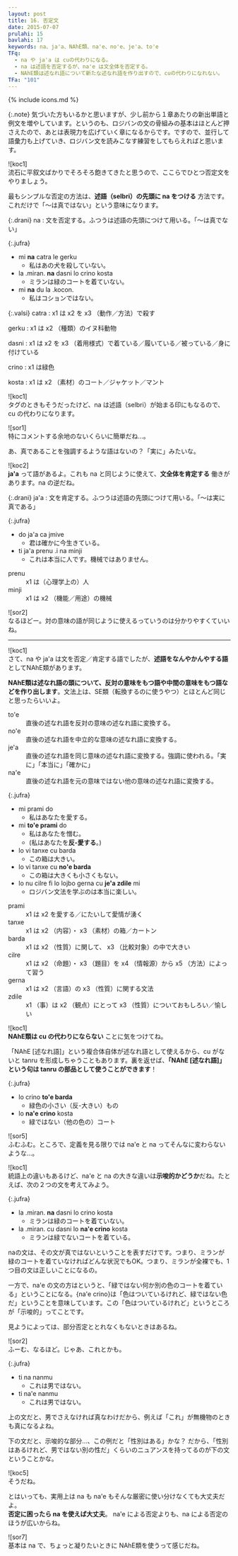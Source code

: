 ```yaml
---
layout: post
title: 16. 否定文
date: 2015-07-07
prulahi: 15
bavlahi: 17
keywords: na、ja'a、NAhE類、na'e、no'e、je'a、to'e
TFq:
  - na や ja'a は cuの代わりになる。
  - na は述語を否定するが、na'e は文全体を否定する。
  - NAhE類は述なれ語について新たな述なれ語を作り出すので、cuの代わりになれない。
TFa: "101"
---
```

{% include icons.md %}

{:.note}
気づいた方もいるかと思いますが、少し前から１章あたりの新出単語と例文を増やしています。というのも、ロジバンの文の骨組みの基本はほとんど押さえたので、あとは表現力を広げていく章になるからです。ですので、並行して語彙力も上げていき、ロジバン文を読みこなす練習をしてもらえればと思います。


![koc1]  
流石に平叙文ばかりでそろそろ飽きてきたと思うので、ここらでひとつ否定文をやりましょう。

最もシンプルな否定の方法は、**述語（selbri）の先頭に na をつける** 方法です。これだけで「～は真ではない」という意味になります。


{:.drani}
na
: 文を否定する。ふつうは述語の先頭につけて用いる。「～は真でない」

{:.jufra}
- mi **na** catra le gerku
  - 私はあの犬を殺していない。
- la .miran. **na** dasni lo crino kosta
  - ミランは緑のコートを着ていない。  
- mi **na** du la .kocon.
  - 私はコションではない。


{:.valsi}
catra
: x1 は x2 を x3 （動作／方法）で殺す

gerku
: x1 は x2 （種類）のイヌ科動物  

dasni
: x1 は x2 を x3 （着用様式）で着ている／履いている／被っている／身に付けている  

crino
: x1 は緑色  

kosta
: x1 は x2 （素材）のコート／ジャケット／マント  


![koc1]  
タグのときもそうだったけど、na は述語（selbri）が始まる印にもなるので、cu の代わりになります。

![sor1]  
特にコメントする余地のないくらいに簡単だね…。

あ、真であることを強調するような語はないの？「実に」みたいな。

![koc2]  
<b>ja'a</b> って語があるよ。これも na と同じように使えて、**文全体を肯定する** 働きがあります。na の逆だね。

{:.drani}
ja'a
: 文を肯定する。ふつうは述語の先頭につけて用いる。「～は実に真である」

{:.jufra}
- do ja'a ca jmive
  - 君は確かに今生きている。  
- ti ja'a prenu .i na minji
  - これは本当に人です。機械ではありません。  

<dl class="valsi">
<dt>prenu</dt>
<dd >x1 は（心理学上の）人</dd>
<dt>minji</dt>
<dd >x1 は x2 （機能／用途）の機械</dd>
</dl>

![sor2]  
なるほどー。対の意味の語が同じように使えるっていうのは分かりやすくていいね。

-----

![koc1]  
さて、na や ja'a は文を否定／肯定する語でしたが、<b>述語をなんやかんやする語</b>としてNAhE類があります。

**NAhE類は述なれ語の頭について、反対の意味をもつ語や中間の意味をもつ語などを作り出します**。文法上は、SE類（転換するのに使うやつ）とほとんど同じと思ったらいいよ。

<dl class="drani">
<dt>to'e</dt>
<dd >直後の述なれ語を反対の意味の述なれ語に変換する。</dd>
<dt>no'e</dt>
<dd >直後の述なれ語を中立的な意味の述なれ語に変換する。</dd>
<dt>je'a</dt>
<dd >直後の述なれ語を同じ意味の述なれ語に変換する。強調に使われる。「実に」「本当に」「確かに」</dd>
<dt>na'e</dt>
<dd >直後の述なれ語を元の意味ではない他の意味の述なれ語に変換する。</dd>
</dl>

{:.jufra}
- mi prami do
  - 私はあなたを愛する。
- mi <b>to'e prami</b> do
  - 私はあなたを憎む。
  - (私はあなたを**反-愛する**。)
- lo vi tanxe cu barda
  - この箱は大きい。
- lo vi tanxe cu <b>no'e barda</b>
  - この箱は大きくも小さくもない。
- lo nu cilre fi lo lojbo gerna cu <b>je'a zdile</b> mi
  - ロジバン文法を学ぶのは本当に楽しい。

<dl class="valsi">
<dt>prami</dt>
<dd >x1 は x2 を愛する／にたいして愛情が湧く</dd>
<dt>tanxe</dt>
<dd >x1 は x2 （内容）・ x3 （素材）の箱／カートン</dd>
<dt>barda</dt>
<dd >x1 は x2 （性質）に関して、 x3 （比較対象）の中で大きい</dd>
<dt>cilre</dt>
<dd >x1 は x2 （命題）・ x3 （題目）を x4 （情報源）から x5 （方法）によって習う</dd>
<dt>gerna</dt>
<dd >x1 は x2 （言語）の x3 （性質）に関する文法</dd>
<dt>zdile</dt>
<dd >x1 （事）は x2 （観点）にとって x3 （性質）についておもしろい／愉しい</dd>
</dl>

![koc1]  
**NAhE類は cu の代わりにならない** ことに気をつけてね。

「NAhE [述なれ語]」という複合体自体が述なれ語として使えるから、cu がないと tanru を形成しちゃうこともあります。裏を返せば、**「NAhE [述なれ語]」という句は tanru の部品として使うことができます**！

{:.jufra}
- lo crino <b>to'e barda</b>
  - 緑色の小さい（反-大きい）もの
- lo <b>na'e crino</b> kosta
  - 緑ではない（他の色の）コート


![sor5]  
ふむふむ。ところで、定義を見る限りでは na'e と na ってそんなに変わらないような…。

![koc1]  
統語上の違いもあるけど、na'e と na の大きな違いは<b>示唆的かどうか</b>だね。たとえば、次の２つの文を考えてみよう。

{:.jufra}
- la .miran. <b>na</b> dasni lo crino kosta
  - ミランは緑のコートを着ていない。
- la .miran. cu dasni lo <b>na'e crino</b> kosta
  - ミランは緑でないコートを着ている。

naの文は、その文が真ではないということを表すだけです。つまり、ミランが緑のコートを着ていなければどんな状況でもOK。つまり、ミランが全裸でも、1つ目の文は正しいことになるの。

一方で、na'e の文の方はというと、「緑ではない何か別の色のコートを着ている」ということになる。{na'e crino}は「色はついているけれど、緑ではない色だ」ということを意味しています。この「色はついているけれど」というところが「示唆的」ってことです。

見ようによっては、部分否定ととれなくもないときはあるね。

![sor2]  
ふーむ、なるほど。じゃあ、これとかも。

{:.jufra}
- ti na nanmu
  - これは男ではない。
- ti na'e nanmu
  - これは男ではない。


上の文だと、男でさえなければ真なわけだから、例えば「これ」が無機物のときも真になるよね。

下の文だと、示唆的な部分…、この例だと「性別はある」かな？ だから、「性別はあるけれど、男ではない別の性だ」くらいのニュアンスを持ってるのが下の文ということかな。

![koc5]  
そうだね。

とはいっても、実用上は na も na'e もそんな厳密に使い分けなくても大丈夫だよ。  
<b>否定に困ったら na を使えば大丈夫</b>。 na'e による否定よりも、na による否定のほうが広いからね。

![sor7]  
基本は na で、ちょっと凝りたいときに NAhE類を使うって感じだね。
